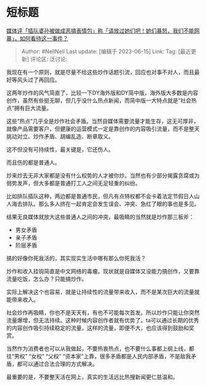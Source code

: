 # 短标题
[媒体评「插队婆孙被做成恶搞表情包」称「请放过她们吧！她们暴怒，我们不能网暴」，如何看待这一事件？](https://www.zhihu.com/question/598976727/answer/3074345442)

> Author: #NellNell
> Last update: [编辑于 2023-06-15]
> Link:
> Tag: [最近更新]
> 评论区:
> 泛讨论:

我现在有一个原则，就是尽量不给这些炒作话题引流，回应也对事不对人，而且最好等风头过了再回应。

这两年炒作的风气简直了，比较一下DY海外版和DY简中版，海外版大多数是内容创作，虽然有些挺无聊，但几乎没什么热点新闻，而简中版一大特点就是“社会热点”拥有巨大流量。

这些“热点”几乎全是炒作社会矛盾。当然自媒体需要流量才能生存，这无可厚非，就像产品需要客户，但健康的运营模式一定是靠创作的内容吸引流量，而不是整天挑动对立、炒作矛盾、胡编乱造、断章取义。

这不但没有可持续性，最关键是，它还伤人。

而且伤的都是普通人。

炒来炒去无非大家都是没有什么权势的人才被你炒。当然也有少部分揭露贪腐或为弱势发声，但大多都是普通打工人之间无足轻重的纠纷。

比如排队插队这种，两边都是普通市民，但凡有点特权都不会卡着法定节假日人山人海去排队。那么多人挤在一起肯定会发生误会、冲突、急红了眼的事也是多见。

结果无良媒体就放大这些普通人之间的冲突，最吸睛的当然就是炒作那三板斧：

*  男女矛盾
*  亲子矛盾
*  阶层矛盾

搞的好像你死我活的，其实现实生活中哪有那么你死我活？

炒作和收入挂钩简直是中文网络的毒瘤。现状就是自媒体又没能力搞创作，又要靠流量吃饭，怎么办？只能搞炒作。

实际上解决这个也容易，就是让持续性的流量带来收入，而不是某次巨大的流量就能带来收入。

社会炒作再吸睛，你也不是天天有，有也不可能每次首发。所以炒作只能让你突然流量爆增，但无法持续。这种时候内容创作者就有优势了。ta可以通过长期的优秀的内容创作吸引持续稳定的流量，这样的流量，即便不大，也应该得到鼓励和奖赏。

当然作为消费者也可以从我做起，不要热衷热点，也不要什么事都上纲上线，都往“男权” “女权” “父权” “资本家”上靠，很多矛盾都是人民内部矛盾，不是敌我矛盾，都可以通过合法合理的方式解决。

最重要的是，不要整天活在网上，真实的生活远比热搜新闻更仁慈温和。